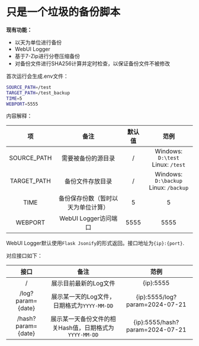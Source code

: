 # 只是一个垃圾的备份脚本

**现有功能：**

- 以天为单位进行备份
- WebUI Logger
- 基于7-Zip进行分卷压缩备份
- 对备份文件进行SHA256计算并定时检查，以保证备份文件不被修改

首次运行会生成.env文件：

```bash
SOURCE_PATH=/test
TARGET_PATH=/test_backup
TIME=5
WEBPORT=5555
```

内容解释：

项|备注|默认值|范例
:-:|:-:|:-:|:-:
SOURCE_PATH|需要被备份的源目录|/|Windows: `D:\test`</br>Linux: `/test`
TARGET_PATH|备份文件存放目录|/|Windows: `D:\backup`</br>Linux: `/backup`
TIME|备份保存份数（暂时以天为单位计算）|5|5
WEBPORT|WebUI Logger访问端口|5555|5555

WebUI Logger默认使用`Flask Jsonify`的形式返回。接口地址为`{ip}:{port}`.

对应接口如下：

接口|备注|范例
:-:|:-:|:-:
/|展示目前最新的Log文件|{ip}:5555
/log?param={date}|展示某一天的Log文件，日期格式为`YYYY-MM-DD`|{ip}:5555/log?param=2024-07-21
/hash?param={date}|展示某一天备份文件的相关Hash值，日期格式为`YYYY-MM-DD`|{ip}:5555/hash?param=2024-07-21
